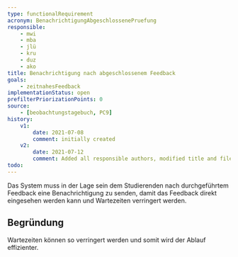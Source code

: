 ```yaml
---
type: functionalRequirement
acronym: BenachrichtigungAbgeschlossenePruefung
responsible:
    - mwi
    - mba
    - jlü
    - kru
    - duz
    - ako
title: Benachrichtigung nach abgeschlossenem Feedback
goals:
    - zeitnahesFeedback
implementationStatus: open
prefilterPriorizationPoints: 0
source:
    - [beobachtungstagebuch, PC9]
history:
    v1:
        date: 2021-07-08
        comment: initially created
    v2:
        date: 2021-07-12
        comment: Added all responsible authors, modified title and filename (regarding todo) and added reason
todo:
---
```


Das System muss in der Lage sein dem Studierenden nach durchgeführtem Feedback eine Benachrichtigung zu senden, damit das Feedback direkt eingesehen werden kann und Wartezeiten verringert werden.

## Begründung
Wartezeiten können so verringert werden und somit wird der Ablauf effizienter.